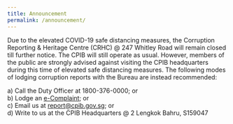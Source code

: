 ```yaml
---
title: Announcement
permalink: /announcement/
---
```



Due to the elevated COVID-19 safe distancing measures, the Corruption Reporting & Heritage Centre (CRHC) @ 247 Whitley Road will remain closed till further notice. The CPIB will still operate as usual. However, members of the public are strongly advised against visiting the CPIB headquarters during this time of elevated safe distancing measures. The following modes of lodging corruption reports with the Bureau are instead recommended:

a) Call the Duty Officer at 1800-376-0000; or<br>
b) Lodge an <a href="/e-services/e-complaint-for-corrupt-conduct/">e-Complaint</a>; or<br>
c) Email us at <a href = "mailto: report@cpib.gov.sg">report@cpib.gov.sg</a>; or<br>
d) Write to us at the CPIB Headquarters @ 2 Lengkok Bahru, S159047
